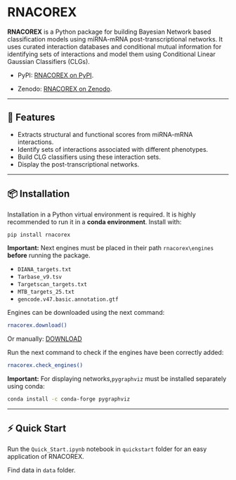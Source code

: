 # RNACOREX

**RNACOREX** is a Python package for building Bayesian Network based classification models using miRNA-mRNA post-transcriptional networks. It uses curated interaction databases and conditional mutual information for identifying sets of interactions and model them using Conditional Linear Gaussian Classifiers (CLGs).

- PyPI: [RNACOREX on PyPI](https://pypi.org/project/RNACOREX/).

- Zenodo: [RNACOREX on Zenodo](https://zenodo.org/records/15805336).

---

## 🚀 Features

- Extracts structural and functional scores from miRNA-mRNA interactions.
- Identify sets of interactions associated with different phenotypes.
- Build CLG classifiers using these interaction sets.
- Display the post-transcriptional networks.

---

## 📦 Installation

Installation in a Python virtual environment is required. It is highly recommended to run it in a **conda environment**. Install with:

```bash
pip install rnacorex
```

**Important:** Next engines must be placed in their path `rnacorex\engines` **before** running the package. 

- `DIANA_targets.txt`
- `Tarbase_v9.tsv`
- `Targetscan_targets.txt`
- `MTB_targets_25.txt`
- `gencode.v47.basic.annotation.gtf`

Engines can be downloaded using the next command:

```bash
rnacorex.download()
```

Or manually: [DOWNLOAD](https://tinyurl.com/RNACOREX)

Run the next command to check if the engines have been correctly added:

```bash
rnacorex.check_engines()
```

**Important:** For displaying networks,`pygraphviz` must be installed separately using conda:

```bash
conda install -c conda-forge pygraphviz
```

---

## ⚡ Quick Start

Run the `Quick_Start.ipynb` notebook in `quickstart` folder for an easy application of RNACOREX.

Find data in `data` folder.








